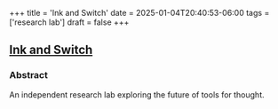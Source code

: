 +++
title = 'Ink and Switch'
date = 2025-01-04T20:40:53-06:00
tags = ['research lab']
draft = false
+++

## [Ink and Switch](https://www.inkandswitch.com/)

### Abstract

An independent research lab exploring the future of tools for thought.